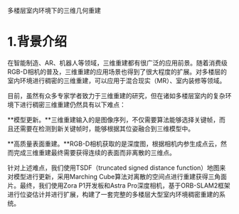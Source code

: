 多楼层室内环境下的三维几何重建

# 1.背景介绍

在智能制造、AR、机器人等领域，三维重建都有很广泛的应用前景。随着消费级RGB-D相机的普及，三维重建的应用场景也得到了很大程度的扩展。对多楼层的室内环境进行稠密的三维重建，可以应用于混合现实（MR）、室内装修等领域。

目前，虽然有众多专家学者致力于三维重建的研究，但在诸如多楼层室内的复杂环境下进行稠密三维重建仍然具有以下难点：

**模型更新。**三维重建输入的是图像序列，不仅需要算法能够选择关键帧，而且还需要在检测到新关键帧时，能够根据其位姿融合到三维模型中。

**高质量表面重建。**RGB-D相机获取的是深度图，根据相机内参生成点云，然而完成三维重建最终需要获得连续的表面而非离散的三维点。

针对上述难点，我们使用TSDF（truncated signed distance function）地图来对模型进行更新，采用Marching Cube算法对离散的空间点进行重建获得三角面片。最终，我们使用Zora P1开发板和Astra Pro深度相机，基于ORB-SLAM2框架进行位姿估计并进行扩展，构建了一套完整的多楼层大型室内环境稠密重建的系统。

